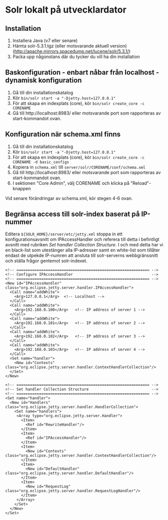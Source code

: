 # Solr lokalt på utvecklardator

## Installation
1. Installera Java (v7 eller senare)
2. Hämta solr-5.3.1.tgz (eller motsvarande aktuell version) (http://apache.mirrors.spacedump.net/lucene/solr/5.3.1/)
3. Packa upp någonstans där du tycker du vill ha din installation

## Baskonfiguration - enbart nåbar från localhost - dynamisk konfiguration
1. Gå till din installationskatalog
2. Kör ```bin/solr start -a "-Djetty.host=127.0.0.1"```
3. För att skapa en indexplats (core), kör ```bin/solr create_core -c CORENAME```
4. Gå till http://localhost:8983/ eller motsvarande port som rapporteras av start-kommandot ovan.

## Konfiguration när schema.xml finns
1. Gå till din installationskatalog
2. Kör ```bin/solr start -a "-Djetty.host=127.0.0.1"```
3. För att skapa en indexplats (core), kör ```bin/solr create_core -c CORENAME -d basic_configs```
4. Kopiera in ```schema.xml``` till ```server/solr/CORENAME/conf/schema.xml```
5. Gå till http://localhost:8983/ eller motsvarande port som rapporteras av start-kommandot ovan.
6. I sektionen "Core Admin", välj CORENAME och klicka på "Reload"-knappen

Vid senare förändringar av schema.xml, kör stegen 4-6 ovan.

## Begränsa access till solr-index baserat på IP-nummer
Editera ```${SOLR_HOME}/server/etc/jetty.xml``` stoppa in ett konfigurationsavsnitt om IPAccessHandler
och referera till detta i befintligt avsnitt med rubriken *Set handler Collection Structure*.
I och med detta har vi en black-list som utestänger alla IP-adresser samt en white-list som tillåter endast
de utpekde IP-numren att ansluta till solr-serverns webbgränssnitt och ställa frågor gentemot solr-indexet.

    <!-- =========================================================== -->
    <!-- Configure IPAccessHandler                                   --> 
    <!-- =========================================================== -->
    <New id="IPAccessHandler" class="org.eclipse.jetty.server.handler.IPAccessHandler">
      <Call name="addWhite">
        <Arg>127.0.0.1</Arg>  <!-- Localhost -->
      </Call>
      <Call name="addWhite">
        <Arg>192.168.0.100</Arg>   <!-- IP address of server 1 -->
      </Call>
      <Call name="addWhite">
        <Arg>192.168.0.101</Arg>   <!-- IP address of server 2 -->
      </Call>
      <Call name="addWhite">
        <Arg>192.168.0.102</Arg>   <!-- IP address of server 3 -->
      </Call>
      <Call name="addWhite">
        <Arg>192.168.0.103</Arg>   <!-- IP address of server 4 -->
      </Call>
      <Set name="handler">
        <New id="Contexts" class="org.eclipse.jetty.server.handler.ContextHandlerCollection"/>
      </Set>
    </New>    

    <!-- =========================================================== -->
    <!-- Set handler Collection Structure                            -->
    <!-- =========================================================== -->
    <Set name="handler">
      <New id="Handlers" class="org.eclipse.jetty.server.handler.HandlerCollection">
        <Set name="handlers">
         <Array type="org.eclipse.jetty.server.Handler">
           <Item>
             <Ref id="RewriteHandler"/>
           </Item>
           <Item>
             <Ref id="IPAccessHandler"/>
           </Item>
           <Item>
             <New id="Contexts" class="org.eclipse.jetty.server.handler.ContextHandlerCollection"/>
           </Item>
           <Item>
             <New id="DefaultHandler" class="org.eclipse.jetty.server.handler.DefaultHandler"/>
           </Item>
           <Item>
             <New id="RequestLog" class="org.eclipse.jetty.server.handler.RequestLogHandler"/>
           </Item>
         </Array>
        </Set>
      </New>
    </Set>

